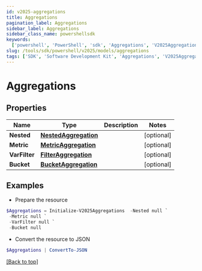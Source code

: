 ```yaml
---
id: v2025-aggregations
title: Aggregations
pagination_label: Aggregations
sidebar_label: Aggregations
sidebar_class_name: powershellsdk
keywords:
  ['powershell', 'PowerShell', 'sdk', 'Aggregations', 'V2025Aggregations']
slug: /tools/sdk/powershell/v2025/models/aggregations
tags: ['SDK', 'Software Development Kit', 'Aggregations', 'V2025Aggregations']
---
```


# Aggregations

## Properties

| Name | Type | Description | Notes |
| --- | --- | --- | --- |
| **Nested** | [**NestedAggregation**](nested-aggregation) |  | [optional] |
| **Metric** | [**MetricAggregation**](metric-aggregation) |  | [optional] |
| **VarFilter** | [**FilterAggregation**](filter-aggregation) |  | [optional] |
| **Bucket** | [**BucketAggregation**](bucket-aggregation) |  | [optional] |

## Examples

- Prepare the resource

```powershell
$Aggregations = Initialize-V2025Aggregations  -Nested null `
 -Metric null `
 -VarFilter null `
 -Bucket null
```

- Convert the resource to JSON

```powershell
$Aggregations | ConvertTo-JSON
```

[[Back to top]](#)
